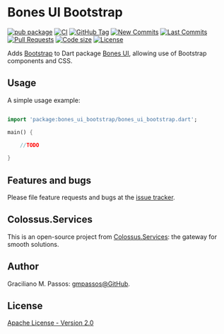 # Bones UI Bootstrap

[![pub package](https://img.shields.io/pub/v/bones_ui_bootstrap.svg?logo=dart&logoColor=00b9fc)](https://pub.dartlang.org/packages/bones_ui_bootstrap)
[![CI](https://img.shields.io/github/workflow/status/Colossus-Services/bones_ui_bootstrap/Dart%20CI/master?logo=github-actions&logoColor=white)](https://github.com/Colossus-Services/bones_ui_bootstrap/actions)
[![GitHub Tag](https://img.shields.io/github/v/tag/Colossus-Services/bones_ui_bootstrap?logo=git&logoColor=white)](https://github.com/Colossus-Services/bones_ui_bootstrap/releases)
[![New Commits](https://img.shields.io/github/commits-since/Colossus-Services/bones_ui_bootstrap/latest?logo=git&logoColor=white)](https://github.com/Colossus-Services/bones_ui_bootstrap/network)
[![Last Commits](https://img.shields.io/github/last-commit/Colossus-Services/bones_ui_bootstrap?logo=git&logoColor=white)](https://github.com/Colossus-Services/bones_ui_bootstrap/commits/master)
[![Pull Requests](https://img.shields.io/github/issues-pr/Colossus-Services/bones_ui_bootstrap?logo=github&logoColor=white)](https://github.com/Colossus-Services/bones_ui_bootstrap/pulls)
[![Code size](https://img.shields.io/github/languages/code-size/Colossus-Services/bones_ui_bootstrap?logo=github&logoColor=white)](https://github.com/Colossus-Services/bones_ui_bootstrap)
[![License](https://img.shields.io/github/license/Colossus-Services/bones_ui_bootstrap?logo=open-source-initiative&logoColor=green)](https://github.com/Colossus-Services/bones_ui_bootstrap/blob/master/LICENSE)


Adds [Bootstrap][bootstrap] to Dart package [Bones UI][bones_ui], allowing use of Bootstrap components and CSS.

## Usage

A simple usage example:

```dart

import 'package:bones_ui_bootstrap/bones_ui_bootstrap.dart';

main() {
  
    //TODO

}

```

## Features and bugs

Please file feature requests and bugs at the [issue tracker][tracker].

[tracker]: https://github.com/Colossus-Services/bones_ui_bootstrap/issues

## Colossus.Services

This is an open-source project from [Colossus.Services][colossus]:
the gateway for smooth solutions.

## Author

Graciliano M. Passos: [gmpassos@GitHub][gmpassos_github].

## License

[Apache License - Version 2.0][apache_license]


[gmpassos_github]: https://github.com/gmpassos
[colossus]: https://colossus.services/
[bones_ui]: https://pub.dev/packages/bones_ui
[bootstrap]: https://getbootstrap.com/
[apache_license]: https://www.apache.org/licenses/LICENSE-2.0.txt

